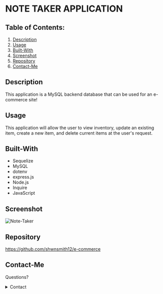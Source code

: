 # NOTE TAKER APPLICATION

## Table of Contents:

1. [Description](#Description)
2. [Usage](#Usage)
3. [Built-With](#Built-With)
4. [Screenshot](#Screenshot)
5. [Repository](#Repository)
6. [Contact-Me](#Contact-Me)

## Description
This application is a MySQL backend database that can be used for an e-commerce site!

## Usage
This application will allow the user to view inventory, update an existing item, create a new item, and delete current items at the user's request.

## Built-With
* Sequelize
* MySQL
* dotenv
* express.js
* Node.js
* Inquire
* JavaScript

## Screenshot
![Note-Taker](https://user-images.githubusercontent.com/110200047/205160633-fa6899d0-1633-4841-9cdc-fd0e590f40be.jpeg)

## Repository
https://github.com/shwnsmith12/e-commerce

## Contact-Me

Questions?

<details>
    <summary>Contact</summary>
    shwnsmith12@gmail.com <br>
</details>
